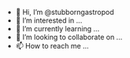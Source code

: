 - 👋 Hi, I’m @stubborngastropod
- 👀 I’m interested in ...
- 🌱 I’m currently learning ...
- 💞️ I’m looking to collaborate on ...
- 📫 How to reach me ...

<!---
danchuebi/danchuebi is a ✨ special ✨ repository because its `README.md` (this file) appears on your GitHub profile.
You can click the Preview link to take a look at your changes.
--->

